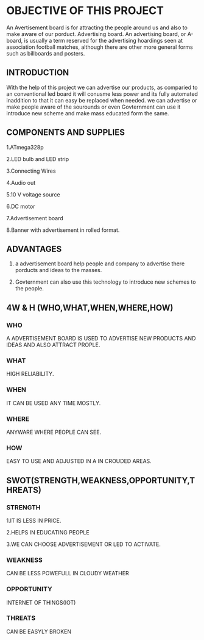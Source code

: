 # OBJECTIVE OF THIS PROJECT
An  Avertisement board is for attracting the people around us and also to make aware of our porduct. Advertising board. An advertising board, or A-board, is usually a term reserved for the advertising hoardings seen at association football matches, although there are other more general forms such as billboards and posters.
## INTRODUCTION
With the help of this project we can advertise our products, as comparied to an conventional led board it will conusme less power and its fully automated inaddition to that it can easy be replaced when needed. we can advertise or make people aware of the sourounds or even Govternment can use it introduce new scheme and make mass educated form the same. 
## COMPONENTS AND SUPPLIES

1.ATmega328p 

2.LED bulb and LED strip

3.Connecting Wires

4.Audio out

5.10 V voltage source

6.DC motor

7.Advertisement board

8.Banner with advertisement in rolled format.

## ADVANTAGES
1. a advertisement board help people and company to advertise there porducts and ideas to the masses.

2. Govternment can also use this technology to introduce new schemes to the people. 

## 4W & H  (WHO,WHAT,WHEN,WHERE,HOW)

### WHO
A ADVERTISEMENT BOARD IS USED TO ADVERTISE NEW PRODUCTS AND IDEAS AND ALSO ATTRACT PROPLE. 
### WHAT
HIGH RELIABILITY. 
### WHEN
IT CAN BE USED ANY TIME MOSTLY.
### WHERE
ANYWARE WHERE PEOPLE CAN SEE.
### HOW
EASY TO USE AND ADJUSTED IN A IN CROUDED AREAS.

## SWOT(STRENGTH,WEAKNESS,OPPORTUNITY,THREATS)

### STRENGTH
1.IT IS LESS IN PRICE.

2.HELPS IN EDUCATING PEOPLE

3.WE CAN CHOOSE ADVERTISEMENT OR LED TO ACTIVATE.
### WEAKNESS
CAN BE LESS POWEFULL IN CLOUDY WEATHER 
### OPPORTUNITY
INTERNET OF THINGS(IOT)
### THREATS
CAN BE EASYLY BROKEN
